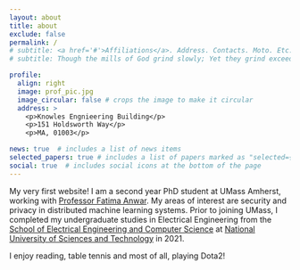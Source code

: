 ```yaml
---
layout: about
title: about
exclude: false
permalink: /
# subtitle: <a href='#'>Affiliations</a>. Address. Contacts. Moto. Etc.
# subtitle: Though the mills of God grind slowly; Yet they grind exceeding small

profile:
  align: right
  image: prof_pic.jpg
  image_circular: false # crops the image to make it circular
  address: >
    <p>Knowles Engnieering Building</p>
    <p>151 Holdsworth Way</p>
    <p>MA, 01003</p>

news: true  # includes a list of news items
selected_papers: true # includes a list of papers marked as "selected={true}"
social: true  # includes social icons at the bottom of the page
---
```

My very first website!
I am a second year PhD student at UMass Amherst, working with [Professor Fatima Anwar](https://people.umass.edu/fanwar/). My areas of interest are security and privacy in distributed machine learning systems.
Prior to joining UMass, I completed my undergraduate studies in Electrical Engineering from the [School of Electrical Engineering and Computer Science](https://seecs.nust.edu.pk/) at [National University of Sciences and Technology](https://nust.edu.pk/) in 2021.

I enjoy reading, table tennis and most of all, playing Dota2!
